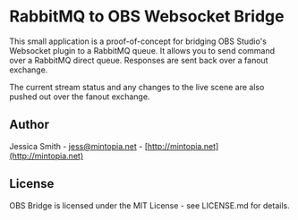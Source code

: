 # RabbitMQ to OBS Websocket Bridge

This small application is a proof-of-concept for bridging OBS Studio's
Websocket plugin to a RabbitMQ queue. It allows you to send command
over a RabbitMQ direct queue. Responses are sent back over a fanout
exchange.

The current stream status and any changes to the live scene are also
pushed out over the fanout exchange.

## Author

Jessica Smith - [jess@mintopia.net](mailto:jess@mintopia.net) - [http://mintopia.net](http://mintopia.net)

## License

OBS Bridge is licensed under the MIT License - see LICENSE.md for details.
